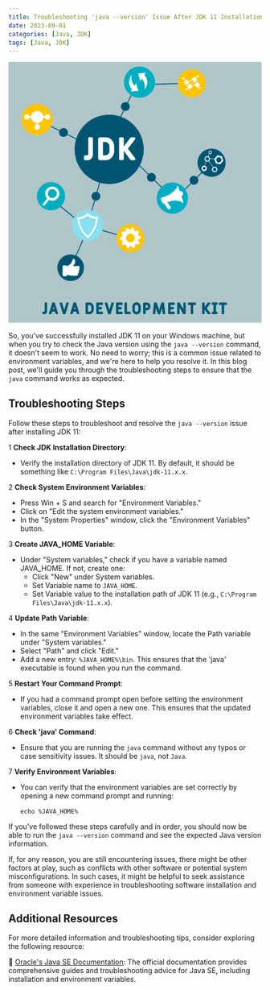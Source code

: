 ```yaml
---
title: Troubleshooting 'java --version' Issue After JDK 11 Installation
date: 2023-09-01
categories: [Java, JDK]
tags: [Java, JDK]
---
```


![Java JDK](/assets/img/posts/2023/java_jdk_troubleshooting/java_jdk_troubleshooting.jpg)


So, you've successfully installed JDK 11 on your Windows machine, but when you try to check the Java version using the `java --version` command, it doesn't seem to work. No need to worry; this is a common issue related to environment variables, and we're here to help you resolve it. In this blog post, we'll guide you through the troubleshooting steps to ensure that the `java` command works as expected.

## Troubleshooting Steps

Follow these steps to troubleshoot and resolve the `java --version` issue after installing JDK 11:

1 **Check JDK Installation Directory**:
   - Verify the installation directory of JDK 11. By default, it should be something like `C:\Program Files\Java\jdk-11.x.x`.

2 **Check System Environment Variables**:
   - Press Win + S and search for "Environment Variables."
   - Click on "Edit the system environment variables."
   - In the "System Properties" window, click the "Environment Variables" button.

3 **Create JAVA_HOME Variable**:
   - Under "System variables," check if you have a variable named JAVA_HOME. If not, create one:
     - Click "New" under System variables.
     - Set Variable name to `JAVA_HOME`.
     - Set Variable value to the installation path of JDK 11 (e.g., `C:\Program Files\Java\jdk-11.x.x`).

4 **Update Path Variable**:
   - In the same "Environment Variables" window, locate the Path variable under "System variables."
   - Select "Path" and click "Edit."
   - Add a new entry: `%JAVA_HOME%\bin`. This ensures that the 'java' executable is found when you run the command.

5 **Restart Your Command Prompt**:
   - If you had a command prompt open before setting the environment variables, close it and open a new one. This ensures that the updated environment variables take effect.

6 **Check 'java' Command**:
   - Ensure that you are running the `java` command without any typos or case sensitivity issues. It should be `java`, not `Java`.

7 **Verify Environment Variables**:
   - You can verify that the environment variables are set correctly by opening a new command prompt and running:
     ```
     echo %JAVA_HOME%
     ```

If you've followed these steps carefully and in order, you should now be able to run the `java --version` command and see the expected Java version information.

If, for any reason, you are still encountering issues, there might be other factors at play, such as conflicts with other software or potential system misconfigurations. In such cases, it might be helpful to seek assistance from someone with experience in troubleshooting software installation and environment variable issues.

## Additional Resources

For more detailed information and troubleshooting tips, consider exploring the following resource:

📝 [Oracle's Java SE Documentation](https://docs.oracle.com/en/java/javase/11/): The official documentation provides comprehensive guides and troubleshooting advice for Java SE, including installation and environment variables.

